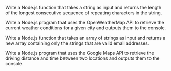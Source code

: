 Write a Node.js function that takes a string as input and returns the length of the longest consecutive sequence of repeating characters in the string.

Write a Node.js program that uses the OpenWeatherMap API to retrieve the current weather conditions for a given city and outputs them to the console.

Write a Node.js function that takes an array of strings as input and returns a new array containing only the strings that are valid email addresses.

Write a Node.js program that uses the Google Maps API to retrieve the driving distance and time between two locations and outputs them to the console.